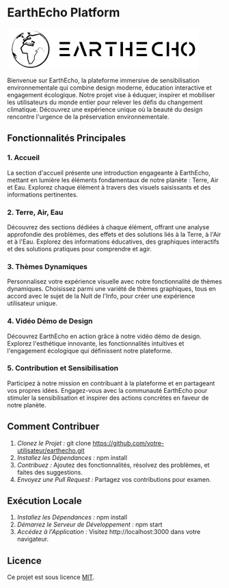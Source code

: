 
# EarthEcho Platform
![EarthEcho Logo](https://github.com/ons-manai08/earth-echo/blob/main/src/assets/images/Logo.png)

Bienvenue sur EarthEcho, la plateforme immersive de sensibilisation environnementale qui combine design moderne, éducation interactive et engagement écologique. Notre projet vise à éduquer, inspirer et mobiliser les utilisateurs du monde entier pour relever les défis du changement climatique. Découvrez une expérience unique où la beauté du design rencontre l'urgence de la préservation environnementale.

## Fonctionnalités Principales

### 1. Accueil

La section d'accueil présente une introduction engageante à EarthEcho, mettant en lumière les éléments fondamentaux de notre planète : Terre, Air et Eau. Explorez chaque élément à travers des visuels saisissants et des informations pertinentes.

### 2. Terre, Air, Eau

Découvrez des sections dédiées à chaque élément, offrant une analyse approfondie des problèmes, des effets et des solutions liés à la Terre, à l'Air et à l'Eau. Explorez des informations éducatives, des graphiques interactifs et des solutions pratiques pour comprendre et agir.

### 3. Thèmes Dynamiques

Personnalisez votre expérience visuelle avec notre fonctionnalité de thèmes dynamiques. Choisissez parmi une variété de thèmes graphiques, tous en accord avec le sujet de la Nuit de l'Info, pour créer une expérience utilisateur unique.

### 4. Vidéo Démo de Design

Découvrez EarthEcho en action grâce à notre vidéo démo de design. Explorez l'esthétique innovante, les fonctionnalités intuitives et l'engagement écologique qui définissent notre plateforme.

### 5. Contribution et Sensibilisation

Participez à notre mission en contribuant à la plateforme et en partageant vos propres idées. Engagez-vous avec la communauté EarthEcho pour stimuler la sensibilisation et inspirer des actions concrètes en faveur de notre planète.

## Comment Contribuer

1. *Clonez le Projet :* git clone https://github.com/votre-utilisateur/earthecho.git
2. *Installez les Dépendances :* npm install
3. *Contribuez :* Ajoutez des fonctionnalités, résolvez des problèmes, et faites des suggestions.
4. *Envoyez une Pull Request :* Partagez vos contributions pour examen.


## Exécution Locale

1. *Installez les Dépendances :* npm install
2. *Démarrez le Serveur de Développement :* npm start
3. *Accédez à l'Application :* Visitez http://localhost:3000 dans votre navigateur.

## Licence

Ce projet est sous licence [MIT](LICENSE).
